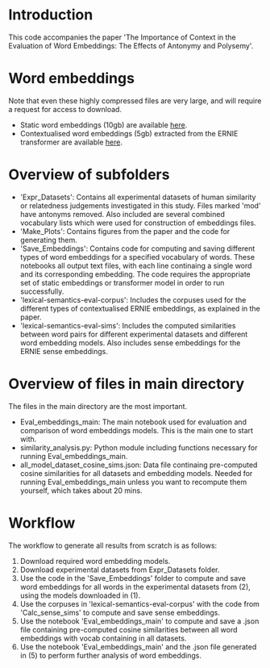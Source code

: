 # Introduction
This code accompanies the paper 'The Importance of Context in the Evaluation of Word Embeddings: The Effects of Antonymy and Polysemy'.

# Word embeddings
Note that even these highly compressed files are very large, and will require a request for access to download.
- Static word embeddings (10gb) are available [here](https://drive.google.com/file/d/1O1FuDXSqJITMz5PodW8gd_O4Xd84txaY/view?usp=sharing).
- Contextualised word embeddings (5gb) extracted from the ERNIE transformer are available [here](https://drive.google.com/file/d/1iGhSK1yk8Vn80wMMlBJWNTUgOU0sMfla/view?usp=sharing).

# Overview of subfolders
- 'Expr_Datasets': Contains all experimental datasets of human similarity or relatedness judgements investigated in this study. 
Files marked 'mod' have antonyms removed. Also included are several combined vocabulary lists which were used for construction of embeddings files.
- 'Make_Plots': Contains figures from the paper and the code for generating them.
- 'Save_Embeddings': Contains code for computing and saving different types of word embeddings for a specified vocabulary of words. 
These notebooks all output text files, with each line continaing a single word and its corresponding embedding. The code requires the appropriate set of static embeddings or transformer model in order to run successfully.
- 'lexical-semantics-eval-corpus': Includes the corpuses used for the different types of contextualised ERNIE embeddings, as explained in the paper.
- 'lexical-semantics-eval-sims': Includes the computed similarities between word pairs for different experimental datasets and different word embedding models. Also includes sense embeddings for the ERNIE sense embeddings. 

# Overview of files in main directory
The files in the main directory are the most important.
- Eval_embeddings_main: The main notebook used for evaluation and comparison of word embeddings models. This is the main one to start with.
- similarity_analysis.py: Python module including functions necessary for running Eval_embeddings_main.
- all_model_dataset_cosine_sims.json: Data file continaing pre-computed cosine similarities for all datasets and embedding models. Needed for running Eval_embeddings_main unless you want to recompute them yourself, which takes about 20 mins.

# Workflow
The workflow to generate all results from scratch is as follows:
1. Download required word embedding models.
2. Download experimental datasets from Expr_Datasets folder.
3. Use the code in the 'Save_Embeddings' folder to compute and save word embeddings for all words in the experimental datasets from (2), using the models downloaded in (1).
4. Use the corpuses in 'lexical-semantics-eval-corpus' with the code from 'Calc_sense_sims' to compute and save sense embeddings.
5. Use the notebook 'Eval_embeddings_main' to compute and save a .json file containing pre-computed cosine similarities between all word embeddings with vocab containing in all datasets.
6. Use the notebook 'Eval_embeddings_main' and the .json file generated in (5) to perform further analysis of word embeddings.
